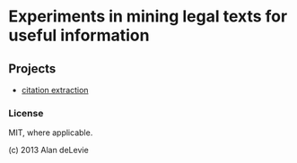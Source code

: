 # Experiments in mining legal texts for useful information

## Projects

- [citation extraction](https://github.com/adelevie/legal-text-mining/tree/master/citation_extraction)

### License

MIT, where applicable.

(c) 2013 Alan deLevie